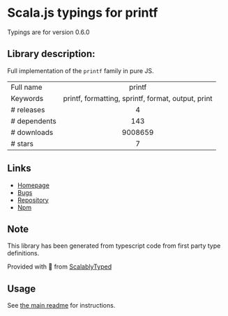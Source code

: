 
# Scala.js typings for printf

Typings are for version 0.6.0

## Library description:
Full implementation of the `printf` family in pure JS.

|                    |                 |
| ------------------ | :-------------: |
| Full name          | printf |
| Keywords           | printf, formatting, sprintf, format, output, print |
| # releases         | 4 |
| # dependents       | 143 |
| # downloads        | 9008659 |
| # stars            | 7 |

## Links
- [Homepage](https://github.com/adaltas/node-printf)
- [Bugs](https://github.com/adaltas/node-printf/issues)
- [Repository](https://github.com/adaltas/node-printf)
- [Npm](https://www.npmjs.com/package/printf)
    


## Note
This library has been generated from typescript code from first party type definitions.

Provided with :purple_heart: from [ScalablyTyped](https://github.com/oyvindberg/ScalablyTyped)

## Usage
See [the main readme](../../readme.md) for instructions.



